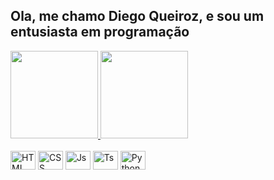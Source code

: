 ## Ola, me chamo Diego Queiroz, e sou um entusiasta em programação

<main>
    <div>
        <a href="https://github.com/Diegiwg">
            <img
                height="140em"
                src="https://github-readme-stats.vercel.app/api?username=diegiwg&show_icons=true&theme=dark&include_all_commits=true&count_private=true"
            />
            <img
                height="140em"
                src="https://github-readme-stats.vercel.app/api/top-langs/?username=diegiwg&layout=compact&langs_count=7&theme=dark"
            />
        </a>
    </div>
    <br />
    <div>
        <img
            alt="HTML"
            height="30"
            width="40"
            src="https://cdn.jsdelivr.net/gh/devicons/devicon/icons/html5/html5-plain.svg"
        />
        <img
            alt="CSS"
            height="30"
            width="40"
            src="https://cdn.jsdelivr.net/gh/devicons/devicon/icons/css3/css3-plain.svg"
        />
        <img
            alt="Js"
            height="30"
            width="40"
            src="https://cdn.jsdelivr.net/gh/devicons/devicon/icons/javascript/javascript-plain.svg"
        />
        <img
            alt="Ts"
            height="30"
            width="40"
            src="https://cdn.jsdelivr.net/gh/devicons/devicon/icons/typescript/typescript-plain.svg"
        />
        <img
            alt="Python"
            height="30"
            width="40"
            src="https://cdn.jsdelivr.net/gh/devicons/devicon/icons/python/python-plain.svg"
        />
    </div>
</main>
